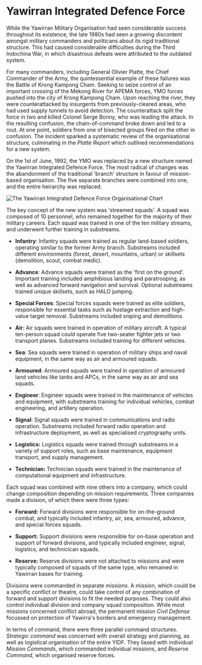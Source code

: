 # Yawirran Integrated Defence Force

While the Yawirran Military Organisation had seen considerable success throughout its existence, the late 1980s had seen a growing discontent amongst military commanders and politicans about its rigid traditional structure. This had caused considerable difficulties during the Third Indochina War, in which disastrous defeats were attributed to the outdated system.

For many commanders, including General Olivier Platte, the Chief Commander of the Army, the quintessential example of these failures was the Battle of Krong Kampong Cham. Seeking to seize control of an important crossing of the Mekong River for APEMA forces, YMO forces pushed into the city of Krong Kampong Cham. Upon reaching the river, they were counterattacked by insurgents from previously-cleared areas, who had used supply tunnels to avoid detection. The counterattack split the force in two and killed Colonel Serge Bonny, who was leading the attack. In the resulting confusion, the chain-of-command broke down and led to a rout. At one point, soldiers from one of bisected groups fired on the other in confusion. The incident sparked a systematic review of the organisational structure, culminating in the _Platte Report_ which outlined recommendations for a new system.

On the 1st of June, 1992, the YMO was replaced by a new structure named the Yawirran Integrated Defence Force. The most radical of changes was the abandonment of the traditional 'branch' structure in favour of mission-based organisation. The five separate branches were combined into one, and the entire heirarchy was replaced.

![The Yawirran Integrated Defence Force Organisational Chart](/yawirra/images/YIDFOrgChart.png)

The key concept of the new system was 'streamed squads'. A squad was composed of 10 personnel, who remained together for the majority of their military careers. Each squad was trained in one of the ten military streams, and underwent further training in substreams.

-   **Infantry**: Infantry squads were trained as regular land-based soldiers, operating similar to the former Army branch. Substreams included different environments (forest, desert, mountains, urban) or skillsets (demolition, scout, combat medic).

-   **Advance**: Advance squads were trained as the 'first on the ground'. Important training included amphibious landing and paratrooping, as well as advanced forward navigation and survival. Optional substreams trained unique skillsets, such as HALO jumping.

-   **Special Forces**: Special forces squads were trained as elite soldiers, responsible for essential tasks such as hostage extraction and high-value target removal. Substreams included sniping and demolitions.

-   **Air**: Air squads were trained in operation of military aircraft. A typical ten-person squad could operate five two-seater fighter jets or two transport planes. Substreams included training for different vehicles.

-   **Sea**: Sea squads were trained in operation of military ships and naval equipment, in the same way as air and armoured squads.

-   **Armoured**: Armoured squads were trained in operation of armoured land vehicles like tanks and APCs, in the same way as air and sea squads.

-   **Engineer**: Engineer squads were trained in the maintenance of vehicles and equipment, with substreams training for individual vehicles, combat engineering, and artillery operation.

-   **Signal**: Signal squads were trained in communications and radio operation. Substreams included forward radio operation and infrastructure deployment, as well as specialised cryptography units.

-   **Logistics:** Logistics squads were trained through substreams in a variety of support roles, such as base maintenance, equipment transport, and supply management.

-   **Technician:** Technician squads were trained in the maintenance of computational equipment and infrastructure.

Each squad was combined with nine others into a company, which could change composition depending on mission requirements. Three companies made a division, of which there were three types:

-   **Forward:** Forward divisions were responsible for on-the-ground combat, and typically included infantry, air, sea, armoured, advance, and special forces squads.

-   **Support:** Support divisions were responsible for on-base operation and support of forward divisions, and typically included engineer, signal, logistics, and technicican squads.

-   **Reserve:** Reserve divisions were not attached to missions and were typically composed of squads of the same type, who remained in Yawirran bases for training.

Divisions were commanded in separate _missions_. A mission, which could be a specific conflict or theatre, could take control of any combination of forward and support divisions to fit the needed purposes. They could also control individual division and company squad composition. While most missions concerned conflict abroad, the permanent mission _Civil Defense_ focussed on protection of Yawirra's borders and emergency management.

In terms of command, there were three parallel command structures. _Strategic command_ was concerned with overall strategy and planning, as well as logistical organisation of the entire YIDF. They liased with individual _Mission Commands_, which commanded individual missions, and _Reserve Command_, which organised reserve forces.
